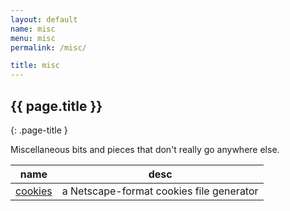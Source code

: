 ```yaml
---
layout: default
name: misc
menu: misc
permalink: /misc/

title: misc
---
```


## {{ page.title }}
{: .page-title }

Miscellaneous bits and pieces that don't really go anywhere else.

<table class="table table-condensed table-hover">
  <thead>
    <tr>
      <th>name</th>
      <th>desc</th>
    </tr>
  </thead>
  <tbody>
    <tr>
      <td><a href="/misc/cookies">cookies</a></td>
      <td>a Netscape-format cookies file generator</td>
    </tr>
  </tbody>
</table>
